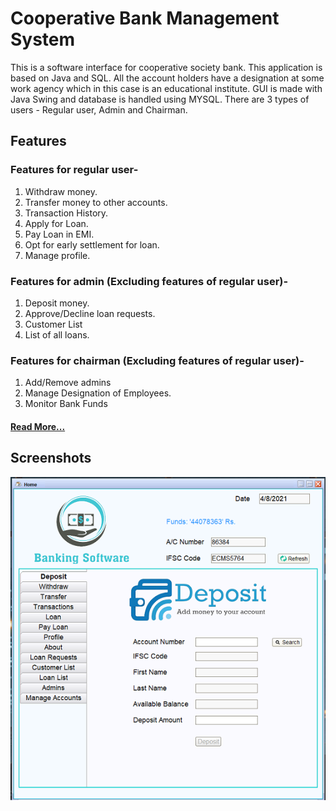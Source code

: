 # Cooperative Bank Management System

This is a software interface for cooperative society bank. This application is based on Java and SQL.
All the account holders have a designation at some work agency which in this case is an educational institute.
GUI is made with Java Swing and database is handled using MYSQL.
There are 3 types of users - Regular user, Admin and Chairman.  

## Features

### Features for regular user- 
1. Withdraw money.
2. Transfer money to other accounts.
3. Transaction History.
4. Apply for Loan.
5. Pay Loan in EMI.
6. Opt for early settlement for loan.
7. Manage profile.

### Features for admin (Excluding features of regular user)- 
1. Deposit money.
2. Approve/Decline loan requests.
3. Customer List
4. List of all loans.

### Features for chairman (Excluding features of regular user)-
1. Add/Remove admins
2. Manage Designation of Employees.
3. Monitor Bank Funds

#### [Read More...](https://github.com/SaurabhParate04/Cooperative_Bank_Management_System/edit/master/Report.pdf)

## Screenshots

![home](https://github.com/SaurabhParate04/Cooperative_Bank_Management_System/blob/master/Images/2.png)
